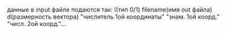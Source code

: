 данные в input файле подаются так:
I(тип 0/1) filename(имя out файла) d(размерность вектора) "числитель 1ой координаты" "знам. 1ой коорд." "числ. 2ой коорд."...

